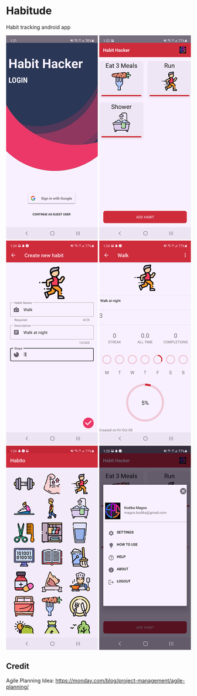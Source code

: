 # Habitude
Habit tracking android app

![alt-text-1](./Demo/LoginScreen.png) ![alt-text-2](./Demo/MainLayout.png) ![alt-text-3](./Demo/CreatingNewHabit.png) ![alt-text-4](./Demo/HabitScreen.png) ![alt-text-5](./Demo/IconSelect.png) ![alt-text-6](./Demo/SettingMenu.png)

## Credit
Agile Planning Idea:
https://monday.com/blog/project-management/agile-planning/
